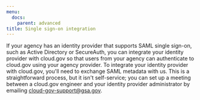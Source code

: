```yaml
---
menu:
  docs:
    parent: advanced
title: Single sign-on integration
---
```


If your agency has an identity provider that supports SAML single sign-on, such as Active Directory or SecureAuth, you can integrate your identity provider with cloud.gov so that users from your agency can authenticate to cloud.gov using your agency provider. To integrate your identity provider with cloud.gov, you'll need to exchange SAML metadata with us. This is a straightforward process, but it isn't self-service; you can set up a meeting between a cloud.gov engineer and your identity provider administrator by emailing cloud-gov-support@gsa.gov.
